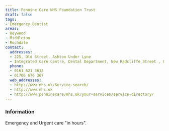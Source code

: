 ```yaml
---
title: Pennine Care NHS Foundation Trust
draft: false
tags:
- Emergency Dentist
areas:
- Heywood
- Middleton
- Rochdale
contact:
  addresses:
  - 225, Old Street, Ashton Under Lyne
  - Integrated Care Centre, Dental Department, New Radcliffe Street , Oldham
  phone:
  - 0161 621 3613
  - 01706 676 367
  web_addresses:
  - http://www.nhs.uk/Service-search/
  - http://www.nhs.uk
  - http://www.penninecare/nhs.uk/your-services/service-directory/
---
```


### Information
Emergency and Urgent care "in hours".


